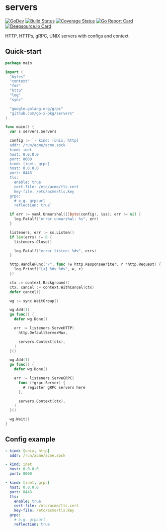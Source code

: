 # servers

[![GoDev][godev-image]][godev-url]
[![Build Status][build-image]][build-url]
[![Coverage Status][coverage-image]][coverage-url]
[![Go Report Card][goreport-image]][goreport-url]
[![Deepsource.io Card][deepsource-io-image]][deepsource-io-url]

HTTP, HTTPs, gRPC, UNIX servers with configs and context

## Quick-start

```go
package main

import (
  "bytes"
  "context"
  "fmt"
  "http"
  "log"
  "sync"

  "google.golang.org/grpc"
  "github.com/go-x-pkg/servers"
)

func main() {
  var s servers.Servers

  config := `- kind: [unix, http]
  addr: /run/acme/acme.sock
- kind: inet
  host: 0.0.0.0
  port: 8000
- kind: [inet, grpc]
  host: 0.0.0.0
  port: 8443
  tls:
    enable: true
    cert-file: /etc/acme/tls.cert
    key-file: /etc/acme/tls.key
  grpc:
    # e.g. grpcurl
    reflection: true`

  if err := yaml.Unmarshal([]byte(config), &ss); err != nil {
    log.Fatalf("error unmarshal: %s", err)
  }

  listeners, err := ss.Listen()
  if len(errs) != 0 {
    listeners.Close()

    log.Fatalf("error listen: %#v", errs)
  }

  http.HandleFunc("/", func (w http.ResponseWriter, r *http.Request) {
    log.Printf("[<] %#v %#v", w, r)
  })

  ctx := context.Background()
  ctx, cancel := context.WithCancel(ctx)
  defer cancel()

  wg := sync.WaitGroup()

  wg.Add(1)
  go func() {
    defer wg.Done()

    err := listeners.ServeHTTP(
      http.DefaultServerMux,

      servers.Context(ctx),
    )
  }()

  wg.Add(1)
  go func() {
    defer wg.Done()

    err := listeners.ServeGRPC(
      func (*grpc.Server) {
        # register gRPC servers here
      },

      servers.Context(ctx),
    )
  }()

  wg.Wait()
}
```

## Config example

```yaml
- kind: [unix, http]
  addr: /run/acme/acme.sock

- kind: inet
  host: 0.0.0.0
  port: 8000

- kind: [inet, grpc]
  host: 0.0.0.0
  port: 8443
  tls:
    enable: true
    cert-file: /etc/acme/tls.cert
    key-file: /etc/acme/tls.key
  grpc:
    # e.g. grpcurl
    reflection: true
```

[godev-image]: https://img.shields.io/badge/go.dev-reference-5272B4?logo=go&logoColor=white
[godev-url]: https://pkg.go.dev/github.com/go-x-pkg/servers

[build-image]: https://travis-ci.com/go-x-pkg/servers.svg?branch=master
[build-url]: https://travis-ci.com/go-x-pkg/servers

[coverage-image]: https://coveralls.io/repos/github/go-x-pkg/servers/badge.svg?branch=master
[coverage-url]: https://coveralls.io/github/go-x-pkg/servers?branch=master

[goreport-image]: https://goreportcard.com/badge/github.com/go-x-pkg/servers
[goreport-url]: https://goreportcard.com/report/github.com/go-x-pkg/servers

[deepsource-io-image]: https://static.deepsource.io/deepsource-badge-light-mini.svg
[deepsource-io-url]: https://deepsource.io/gh/go-x-pkg/servers/?ref=repository-badge
